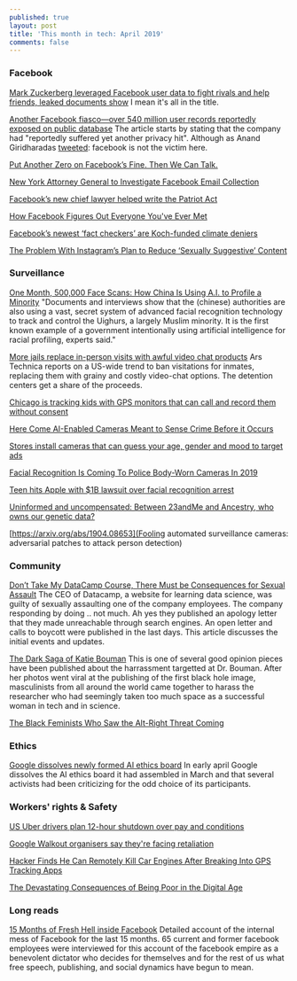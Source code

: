 ```yaml
---
published: true
layout: post
title: 'This month in tech: April 2019'
comments: false
---
```


### Facebook
[Mark Zuckerberg leveraged Facebook user data to fight rivals and help friends, leaked documents show](https://www.nbcnews.com/tech/social-media/mark-zuckerberg-leveraged-facebook-user-data-fight-rivals-help-friends-n994706?cid=sm_npd_nn_tw_ma) I mean it's all in the title.

[Another Facebook fiasco—over 540 million user records reportedly exposed on public database](https://www.fastcompany.com/90329550/another-facebook-fiasco-over-540-million-user-records-reportedly-exposed-on-public-database?partner=rss&utm_source=twitter.com&utm_medium=social&utm_campaign=rss+fastcompany&utm_content=rss) The article starts by stating that the company had "reportedly suffered yet another privacy hit". Although as Anand Giridharadas [tweeted](https://twitter.com/AnandWrites/status/1114599833485172739): facebook is not the victim here.

[Put Another Zero on Facebook’s Fine. Then We Can Talk.](https://www.nytimes.com/2019/04/25/opinion/facebook-fine.html)

[New York Attorney General to Investigate Facebook Email Collection](https://www.nytimes.com/2019/04/25/technology/facebook-new-york-attorney-general-investigation.html)

[Facebook’s new chief lawyer helped write the Patriot Act](https://www.theverge.com/2019/4/22/18511633/facebook-general-counsel-patriot-act-jennifer-newstead)

[How Facebook Figures Out Everyone You've Ever Met](https://gizmodo.com/how-facebook-figures-out-everyone-youve-ever-met-1819822691)


[Facebook’s newest ‘fact checkers’ are Koch-funded climate deniers](https://thinkprogress.org/facebook-fact-checker-koch-climate-deniers-f5288be4c3f9/?utm_campaign=trueAnthem:+Trending+Content&utm_content=5cc4bbe7ebf0d40001a0382f&utm_medium=trueAnthem&utm_source=twitter)

[The Problem With Instagram’s Plan to Reduce ‘Sexually Suggestive’ Content](https://onezero.medium.com/the-problem-with-instagrams-plan-to-reduce-sexually-suggestive-content-405bfdb63940)

### Surveillance
[One Month, 500,000 Face Scans: How China Is Using A.I. to Profile a Minority](https://www.nytimes.com/2019/04/14/technology/china-surveillance-artificial-intelligence-racial-profiling.html) "Documents and interviews show that the (chinese) authorities are also using a vast, secret system of advanced facial recognition technology to track and control the Uighurs, a largely Muslim minority. It is the first known example of a government intentionally using artificial intelligence for racial profiling, experts said."

[More jails replace in-person visits with awful video chat products](https://arstechnica.com/tech-policy/2019/04/more-jails-replace-in-person-visits-with-awful-video-chat-products/) Ars Technica reports on a US-wide trend to ban visitations for inmates, replacing them with grainy and costly video-chat options. The detention centers get a share of the proceeds.

[Chicago is tracking kids with GPS  monitors that can call and record them without consent](https://theappeal.org/chicago-electronic-monitoring-wiretapping-juveniles/)

[Here Come AI-Enabled Cameras Meant to Sense Crime Before it Occurs](https://www.defenseone.com/technology/2019/04/ai-enabled-cameras-detect-crime-it-occurs-will-soon-invade-physical-world/156502/)

[Stores install cameras that can guess your age, gender and mood to target ads](https://www.latimes.com/business/la-fi-cameras-grocery-stores-targeted-ads-20190424-story.html)

[Facial Recognition Is Coming To Police Body-Worn Cameras In 2019](https://www.forbes.com/sites/zakdoffman/2019/01/10/body-worn-2-0-how-iot-facial-recognition-is-set-to-change-frontline-policing/)

[Teen hits Apple with $1B lawsuit over facial recognition arrest](https://www.cnet.com/news/teen-hits-apple-with-1b-lawsuit-over-facial-recognition-arrest/)

[Uninformed and uncompensated: Between 23andMe and Ancestry, who owns our genetic data?](https://www.bitchmedia.org/article/uninformed-and-uncompensated-between-23andme-and-ancestry-who-owns-our-genetic-data)

[https://arxiv.org/abs/1904.08653](Fooling automated surveillance cameras: adversarial patches to attack person detection)

### Community
[Don’t Take My DataCamp Course, There Must be Consequences for Sexual Assault](https://noamross.github.io/datacamp-sexual-assault/)
The CEO of Datacamp, a website for learning data science, was guilty of sexually assaulting one of the company employees. The company responding by doing .. not much. Ah yes they published an apology letter that they made unreachable through search engines. An open letter and calls to boycott were published in the last days. This article discusses the initial events and updates. 

[The Dark Saga of Katie Bouman](https://www.theatlantic.com/science/archive/2019/04/katie-bouman-black-hole/587137/)
This is one of several good opinion pieces have been published about the harrassment targetted at Dr. Bouman. After her photos went viral at the publishing of the first black hole image, masculinists from all around the world came together to harass the researcher who had seemingly taken too much space as a successful woman in tech and in science. 

[The Black Feminists Who Saw the Alt-Right Threat Coming](https://slate.com/technology/2019/04/black-feminists-alt-right-twitter-gamergate.html)

### Ethics

[Google dissolves newly formed AI ethics board](https://www.engadget.com/2019/04/04/google-dissolves-ai-ethics-board/) 
In early april Google dissolves the AI ethics board it had assembled in March and that several activists had been criticizing for the odd choice of its participants. 

### Workers' rights & Safety

[US Uber drivers plan 12-hour shutdown over pay and conditions](https://www.bbc.com/news/technology-48051646)

[Google Walkout organisers say they're facing retaliation](https://www.wired.com/story/google-walkout-organizers-say-theyre-facing-retaliation/?mbid=social_twitter_onsiteshare)

[Hacker Finds He Can Remotely Kill Car Engines After Breaking Into GPS Tracking Apps](https://motherboard.vice.com/en_us/article/zmpx4x/hacker-monitor-cars-kill-engine-gps-tracking-apps)

[The Devastating Consequences of Being Poor in the Digital Age](https://www.nytimes.com/2019/04/25/opinion/privacy-poverty.html)


### Long reads
[15 Months of Fresh Hell inside Facebook](https://www.wired.com/story/facebook-mark-zuckerberg-15-months-of-fresh-hell/)
Detailed account of the internal mess of Facebook for the last 15 months. 65 current and former facebook employees were interviewed for this account of the facebook empire as a benevolent dictator who decides for themselves and for the rest of us what free speech, publishing, and social dynamics have begun to mean.
